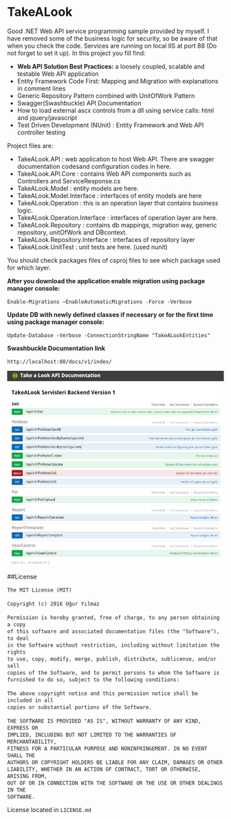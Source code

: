 # TakeALook
Good .NET Web API service programming sample provided by myself. I have removed some of the business logic for security, so be aware of that when you check the code. Services are running on local IIS at port 88 (Do not forget to set it up). In this project you fill find:
 - **Web API Solution Best Practices:** a loosely coupled, scalable and testable Web API application
 - Entity Framework Code First: Mapping and Migration with explanations in comment lines
 - Generic Repository Pattern combined with UnitOfWork Pattern
 - Swagger(Swashbuckle) API Documentation
 - How to load external ascx controls from a dll using service calls: html and jquery/javascript 
 - Test Driven Development (NUnit) : Entity Framework and Web API controller testing


Project files are: 
 - TakeALook.API : web application to host Web API. There are swagger documentation codesand configuration codes in here.
 - TakeALook.API.Core : contains Web API components such as Controllers and ServiceResponse.cs
 - TakeALook.Model : entity models are here.
 - TakeALook.Model.Interface : interfaces of entity models are here
 - TakeALook.Operation : this is an operation layer that contains business logic.
 - TakeALook.Operation.Interface : interfaces of operation layer are here.
 - TakeALook.Repository : contains db mappings, migration way, generic repository, unitOfWork and DBcontext.
 - TakeALook.Repository.Interface : interfaces of repository layer
 - TakeALook.UnitTest : unit tests are here. (used nunit)

You should check packages files of csproj files to see which package used for which layer.

**After you download the application enable migration using package manager console:**

    Enable-Migrations –EnableAutomaticMigrations -Force -Verbose

**Update DB with newly defined classes if necessary or for the first time using package manager console:**

    Update-Database -Verbose -ConnectionStringName "TakeALookEntities" 

**Swashbuckle Documentation link**

    http://localhost:88/docs/v1/index/

![alt tag](https://raw.githubusercontent.com/yilmazuur/TakeALook/master/screenshot.PNG)

##License
```
The MIT License (MIT)

Copyright (c) 2016 Uğur Yılmaz

Permission is hereby granted, free of charge, to any person obtaining a copy
of this software and associated documentation files (the "Software"), to deal
in the Software without restriction, including without limitation the rights
to use, copy, modify, merge, publish, distribute, sublicense, and/or sell
copies of the Software, and to permit persons to whom the Software is
furnished to do so, subject to the following conditions:

The above copyright notice and this permission notice shall be included in all
copies or substantial portions of the Software.

THE SOFTWARE IS PROVIDED "AS IS", WITHOUT WARRANTY OF ANY KIND, EXPRESS OR
IMPLIED, INCLUDING BUT NOT LIMITED TO THE WARRANTIES OF MERCHANTABILITY,
FITNESS FOR A PARTICULAR PURPOSE AND NONINFRINGEMENT. IN NO EVENT SHALL THE
AUTHORS OR COPYRIGHT HOLDERS BE LIABLE FOR ANY CLAIM, DAMAGES OR OTHER
LIABILITY, WHETHER IN AN ACTION OF CONTRACT, TORT OR OTHERWISE, ARISING FROM,
OUT OF OR IN CONNECTION WITH THE SOFTWARE OR THE USE OR OTHER DEALINGS IN THE
SOFTWARE.
```
License located in `LICENSE.md`


